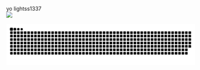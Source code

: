 yo lightss1337
</br>
![](https://komarev.com/ghpvc/?username=thelightss)

![github contribution grid snake animation](https://raw.githubusercontent.com/platane/platane/output/github-contribution-grid-snake.svg)
